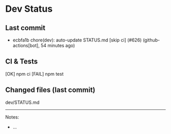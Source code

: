 # Dev Status

## Last commit
- ecbfa1b chore(dev): auto-update STATUS.md [skip ci] (#626) (github-actions[bot], 54 minutes ago)
## CI & Tests
[OK] npm ci
[FAIL] npm test

## Changed files (last commit)
dev/STATUS.md

---
Notes:
- ...
